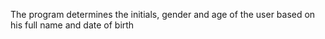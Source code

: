 The program determines the initials, gender and age of the user based on his full name and date of birth
